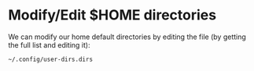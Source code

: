 # Modify/Edit $HOME directories

We can modify our home default directories by editing the file (by getting the full list and editing it):
```
~/.config/user-dirs.dirs
```

